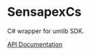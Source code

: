 # SensapexCs
C# wrapper for umlib SDK.

[API Documentation](https://github.com/Veli-Matti/SensapexCs/blob/main/Docs/html/index.html)
